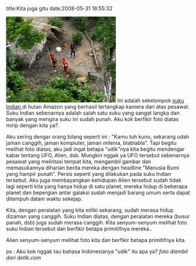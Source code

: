 title:Kita juga gitu
date:2008-05-31 16:55:32

![image](/img/wordpress/2008-05-indian1.jpg)
Ini adalah sekelompok
<a href="http://foto.detik.com/index.php/detik.read/tahun/2008/bulan/05/tgl/31/time/145859/idnews/948180/idkanal/157/id/1">
 suku Indian
</a>
di hutan Amazon yang berhasil tertangkap kamera dari atas pesawat. Suku Indian sebenarnya adalah salah satu suku yang sangat langka dan banyak yang mengira suku ini sudah punah. Aku kok berfikir foto diatas mirip dengan kita ya?.
<!--more-->
Aku sering dengar orang bilang seperti ini : "Kamu tuh kuno, sekarang udah jaman canggih, jaman kompiuter, jaman milenia, blablabla". Tapi begitu melihat foto diatas, aku jadi ingat betapa "udik"nya kita begitu mendengar kabar tentang UFO, Alien, dsb. Mungkin nggak ya UFO tersebut sebenarnya pesawat yang melintasi tempat kita, mengambil gambar dan memasukannya diharian berita mereka dengan headline "Manusia Bumi yang hampir punah". Persis seperti yang dilakukan pada suku Indian tersebut. Aku juga membayangkan kehidupan Alien tersebut sudah tidak lagi seperti kita yang hanya hidup di satu planet, mereka hidup di beberapa planet dan bepergian antar galaksi sudah menjadi barang umum serta dapat ditempuh dalam waktu sekejap.

Kita, dengan peralatan yang kita miliki sekarang, sudah merasa hidup dizaman yang canggih. Suku Indian diatas, dengan peralatan mereka (busur panah, dsb) juga sudah merasa canggih. Kita senyum-senyum melihat foto suku Indian tersebut dan berfikir betapa primitifnya mereka..

Alien senyum-senyum melihat foto kita dan berfikir betapa primitifnya kita.

ps : Aku kok nggak tau bahasa Indonesianya "udik" itu apa ya?
<em>
 foto diambil dari detik.com
</em>